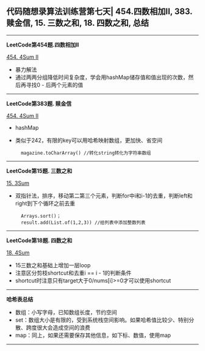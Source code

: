 ## **代码随想录算法训练营第七天| 454.四数相加II, 383. 赎金信, 15. 三数之和, 18. 四数之和, 总结**
<hr/>

**LeetCode第454题.四数相加II**

[454. 4Sum II](https://leetcode.cn/problems/4sum-ii/description/)

- 暴力解法
- 通过两两分组降低时间复杂度，学会用hashMap储存值和值出现的次数，然后再寻找0 - 后两个元素的值

<hr/>

**LeetCode第383题. 赎金信**

[454. 4Sum II](https://leetcode.cn/problems/4sum-ii/description/)

- hashMap
- 类似于242，有限的key可以用哈希映射数组，更加快、省空间

        magazine.toCharArray() //转化string转化为字符串数组

<hr/>

**LeetCode第15题. 三数之和**

[15. 3Sum](https://leetcode.cn/problems/3sum/submissions/479062207/)

- 双指针法，排序，移动第二第三个元素，判断for中i和i-1的去重，判断left和right到下个循环之前去重

        Arrays.sort()；
        result.add(List.of(1,2,3)) //给列表中添加整数列表

<hr/>

**LeetCode第18题. 四数之和**

[18. 4Sum](https://leetcode.cn/problems/4sum/description/)

- 15三数之和基础上增加一层loop
- 注意区分剪枝shortcut和去重i == i - 1的判断条件
- shortcut时注意只有target大于0/nums[i]>=0才可以使用shortcut

<hr/>

**哈希表总结**

- 数组：小写字母，已知数组长度，节约空间
- set：数组大小是有限的，受到系统栈空间影响。如果哈希值比较少、特别分散、跨度很大会造成空间的浪费
- map：同上，如果还需要保存其他信息，如下标、数值，使用map

<hr/>